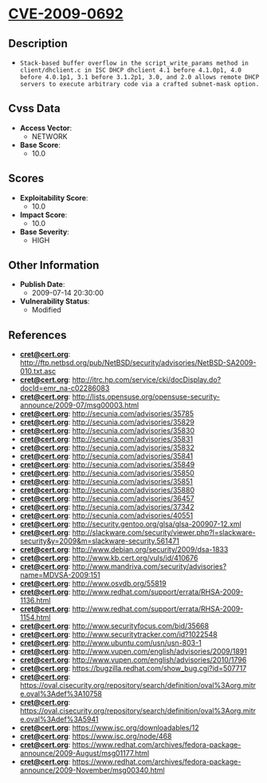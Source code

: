 
# [CVE-2009-0692](https://cve.mitre.org/cgi-bin/cvename.cgi?name=CVE-2009-0692)

## Description

- `Stack-based buffer overflow in the script_write_params method in client/dhclient.c in ISC DHCP dhclient 4.1 before 4.1.0p1, 4.0 before 4.0.1p1, 3.1 before 3.1.2p1, 3.0, and 2.0 allows remote DHCP servers to execute arbitrary code via a crafted subnet-mask option.`

## Cvss Data

- **Access Vector**:
  - NETWORK
- **Base Score**:
  - 10.0

## Scores

- **Exploitability Score**:
  - 10.0
- **Impact Score**:
  - 10.0
- **Base Severity**:
  - HIGH

## Other Information

- **Publish Date**:
  - 2009-07-14 20:30:00
- **Vulnerability Status**:
  - Modified

## References

- **cret@cert.org**: http://ftp.netbsd.org/pub/NetBSD/security/advisories/NetBSD-SA2009-010.txt.asc
- **cret@cert.org**: http://itrc.hp.com/service/cki/docDisplay.do?docId=emr_na-c02286083
- **cret@cert.org**: http://lists.opensuse.org/opensuse-security-announce/2009-07/msg00003.html
- **cret@cert.org**: http://secunia.com/advisories/35785
- **cret@cert.org**: http://secunia.com/advisories/35829
- **cret@cert.org**: http://secunia.com/advisories/35830
- **cret@cert.org**: http://secunia.com/advisories/35831
- **cret@cert.org**: http://secunia.com/advisories/35832
- **cret@cert.org**: http://secunia.com/advisories/35841
- **cret@cert.org**: http://secunia.com/advisories/35849
- **cret@cert.org**: http://secunia.com/advisories/35850
- **cret@cert.org**: http://secunia.com/advisories/35851
- **cret@cert.org**: http://secunia.com/advisories/35880
- **cret@cert.org**: http://secunia.com/advisories/36457
- **cret@cert.org**: http://secunia.com/advisories/37342
- **cret@cert.org**: http://secunia.com/advisories/40551
- **cret@cert.org**: http://security.gentoo.org/glsa/glsa-200907-12.xml
- **cret@cert.org**: http://slackware.com/security/viewer.php?l=slackware-security&y=2009&m=slackware-security.561471
- **cret@cert.org**: http://www.debian.org/security/2009/dsa-1833
- **cret@cert.org**: http://www.kb.cert.org/vuls/id/410676
- **cret@cert.org**: http://www.mandriva.com/security/advisories?name=MDVSA-2009:151
- **cret@cert.org**: http://www.osvdb.org/55819
- **cret@cert.org**: http://www.redhat.com/support/errata/RHSA-2009-1136.html
- **cret@cert.org**: http://www.redhat.com/support/errata/RHSA-2009-1154.html
- **cret@cert.org**: http://www.securityfocus.com/bid/35668
- **cret@cert.org**: http://www.securitytracker.com/id?1022548
- **cret@cert.org**: http://www.ubuntu.com/usn/usn-803-1
- **cret@cert.org**: http://www.vupen.com/english/advisories/2009/1891
- **cret@cert.org**: http://www.vupen.com/english/advisories/2010/1796
- **cret@cert.org**: https://bugzilla.redhat.com/show_bug.cgi?id=507717
- **cret@cert.org**: https://oval.cisecurity.org/repository/search/definition/oval%3Aorg.mitre.oval%3Adef%3A10758
- **cret@cert.org**: https://oval.cisecurity.org/repository/search/definition/oval%3Aorg.mitre.oval%3Adef%3A5941
- **cret@cert.org**: https://www.isc.org/downloadables/12
- **cret@cert.org**: https://www.isc.org/node/468
- **cret@cert.org**: https://www.redhat.com/archives/fedora-package-announce/2009-August/msg01177.html
- **cret@cert.org**: https://www.redhat.com/archives/fedora-package-announce/2009-November/msg00340.html
